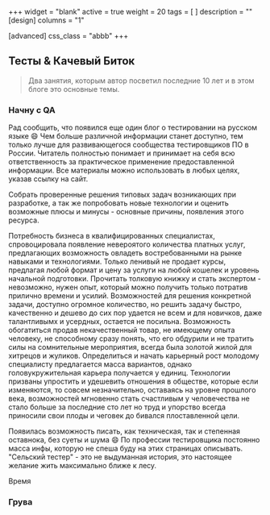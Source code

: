 +++
widget = "blank"
active = true
weight = 20
tags = [ ]
description = ""
[design]
columns = "1"

[advanced]
css_class = "abbb"
+++
## Тесты & Качевый Биток

> Два занятия, которым автор посветил последние 10 лет и в этом блоге это основные темы.

### Начну с QA

Рад сообщить, что появился еще один блог о тестировании на русском языке :smile: Чем больше различной информации станет доступно, тем только лучше для развивающегося сообщества тестировщиков ПО в России.
Читатель полностью понимает и принимает на себя всю ответственность за практическое применение предоставленной информации. Все материалы можно использовать в любых целях, указав ссылку на сайт.

Собрать проверенные решения типовых задач возникающих при разработке, а так же попробовать новые технологии и оценить возможные плюсы и минусы - основные причины, появления этого  ресурса.

Потребность бизнеса в квалифицированных специалистах, спровоцировала появление невероятого количества платных услуг, предлагающих возможность овладеть востребованными на рынке навыками и технологиями. Только ленивый не продает курсы, предлагая любой формат и цену за услуги на любой кошелек и уровень начальной подготовки. Прочитать толковую книжку и стать экспертом - невозможно, нужен опыт, который можно получить только потратив прилично времени и усилий. Возможностей для решения конкретной задачи, доступно огромное количество, но решить задачу быстро, качественно и дешево до сих пор удается не всем и для новичков, даже талантливымх и усердных, остается не посильна. Возможность обогатиться продав некачественный товар, не имеющему опыта человеку, не способному сразу понять, что его обдурили и не тратить силы на сомнительные мероприятия, всегда была золотой жилой для хитрецов и жуликов. Определиться и начать карьерный рост молодому специалисту предлагается масса вариантов, однако головукружительная карьера получается у единиц. Технологии призваны упростить и удешевить отношения в обществе, которые если изменяются, то совсем незначительно, оставаясь на уровне прошлого века, возможностей мгновенно стать счастливым у человечества не стало больше за последние сто лет но труд и упорство всегда приносили свои плоды и чеговек до бивался плоставленной цели.

Появилась возможность писать, как техническая, так и степенная оставнока, без суеты и шума :smile: По профессии тестировщика постоянно масса инфы, которую не спеша буду на этих страницах описывать. "Сельский тестер" - это не выдуманная история, это настоящее желание жить максимально ближе к лесу.

 Время

### Грува
